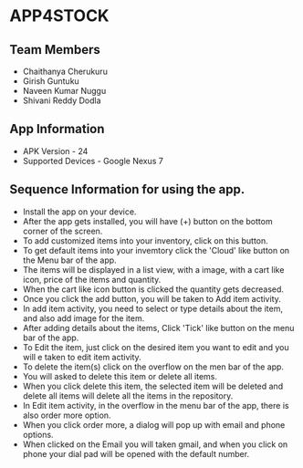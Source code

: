 # APP4STOCK

## Team Members

- Chaithanya Cherukuru
- Girish Guntuku
- Naveen Kumar Nuggu
- Shivani Reddy Dodla

## App Information

- APK Version - 24
- Supported Devices - Google Nexus 7

## Sequence Information for using the app.

- Install the app on your device.
- After the app gets installed, you will have (+) button on the bottom corner of the screen.
- To add customized items into your inventory, click on this button.
- To get default items into your invemtory click the 'Cloud' like button on the Menu bar of the app.
- The items will be displayed in a list view, with a image, with a cart like icon, price of the items and quantity.
- When the cart like icon button is clicked the quantity gets decreased.
- Once you click the add button, you will be taken to Add item activity.
- In add item activity, you need to select or type details about the item, and also add image for the item.
- After adding details about the items, Click 'Tick' like button on the menu bar of the app.
- To Edit the item, just click on the desired item you want to edit and you will e taken to edit item activity.
- To delete the item(s) click on the overflow on the men bar of the app.
- You will asked to delete this item or delete all items.
- When you click delete this item, the selected item will be deleted and delete all items will delete all the items in the repository.
- In Edit item activity, in the overflow in the menu bar of the app, there is also order more option.
- When you click order more, a dialog will pop up with email and phone options.
- When clicked on the Email you will taken gmail, and when you click on phone your dial pad will be opened with the default number.
